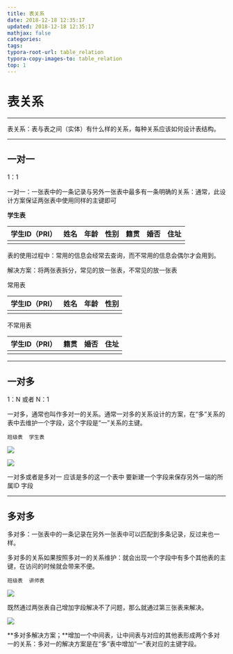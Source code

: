 ```yaml
---
title: 表关系
date: 2018-12-18 12:35:17
updated: 2018-12-18 12:35:17 
mathjax: false
categories: 
tags:
typora-root-url: table_relation
typora-copy-images-to: table_relation
top: 1
---
```



# 表关系

----



表关系：表与表之间（实体）有什么样的关系，每种关系应该如何设计表结构。

----

## 一对一

1：1

一对一：一张表中的一条记录与另外一张表中最多有一条明确的关系：通常，此设计方案保证两张表中使用同样的主键即可

 

**学生表**

| 学生ID（PRI） | 姓名 | 年龄 | 性别 | 籍贯 | 婚否 | 住址 |
| ------------- | ---- | ---- | ---- | ---- | ---- | ---- |
|               |      |      |      |      |      |      |

 

表的使用过程中：常用的信息会经常去查询，而不常用的信息会偶尔才会用到。

 

解决方案：将两张表拆分，常见的放一张表，不常见的放一张表

 

常用表

| 学生ID（PRI） | 姓名 | 年龄 | 性别 |
| ------------- | ---- | ---- | ---- |
|               |      |      |      |

 

不常用表

| 学生ID（PRI） | 籍贯 | 婚否 | 住址 |
| ------------- | ---- | ---- | ---- |
|               |      |      |      |

 

----

## 一对多

1：N  或者 N：1 

一对多，通常也叫作多对一的关系。通常一对多的关系设计的方案，在“多”关系的表中去维护一个字段，这个字段是“一”关系的主键。

 

``班级表  学生表  ``

![](table_relation_01.png)

![](table_relation_02.png) 

一对多或者是多对一 应该是多的这一个表中 要新建一个字段来保存另外一端的所属ID 字段

----

## 多对多

 

多对多：一张表中的一条记录在另外一张表中可以匹配到多条记录，反过来也一样。


多对多的关系如果按照多对一的关系维护：就会出现一个字段中有多个其他表的主键，在访问的时候就会带来不便。

 

``班级表  讲师表`` 

![](table_relation_03.png)


既然通过两张表自己增加字段解决不了问题，那么就通过第三张表来解决。

 

![](table_relation_04.png)


**多对多解决方案；**增加一个中间表，让中间表与对应的其他表形成两个多对一的关系：多对一的解决方案是在“多”表中增加“一”表对应的主键字段。







